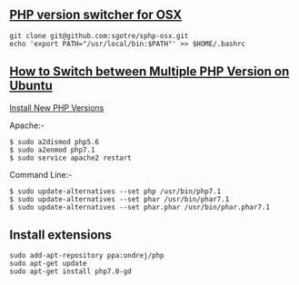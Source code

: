 [PHP version switcher for OSX](https://github.com/sgotre/sphp-osx)
---
```
git clone git@github.com:sgotre/sphp-osx.git
echo 'export PATH="/usr/local/bin:$PATH"' >> $HOME/.bashrc
```

[How to Switch between Multiple PHP Version on Ubuntu](https://tecadmin.net/switch-between-multiple-php-version-on-ubuntu/#)
---
[Install New PHP Versions](https://lornajane.net/posts/2016/php-7-0-and-5-6-on-ubuntu)

Apache:-

```
$ sudo a2dismod php5.6
$ sudo a2enmod php7.1
$ sudo service apache2 restart
```

Command Line:-

```
$ sudo update-alternatives --set php /usr/bin/php7.1
$ sudo update-alternatives --set phar /usr/bin/phar7.1
$ sudo update-alternatives --set phar.phar /usr/bin/phar.phar7.1
```

Install extensions
---
```
sudo add-apt-repository ppa:ondrej/php
sudo apt-get update
sudo apt-get install php7.0-gd
```
